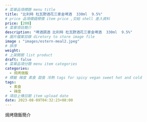 ```yaml
---
# 菜單品項標題 menu title 
title: "比利時 杜瓦野酒花三麥金啤酒  330ml  9.5%"
# price 品項價錢標價 item price ,交給 shell 差入資料
price: [200] 
# 菜單項目簡介 
description: "啤酒調酒 比利時 杜瓦野酒花三麥金啤酒  330ml  9.5%"
# 圖片檔案目錄 diretory to store image file
image : "images/estern-meal2.jpeg"
# 排序
weight: 
# 上架開關 list product 
draft: false
# 菜單品項分類 menu item categories 
categories:
  - 焗烤燉飯
# 標籤 辣度 素食 甜食 冷熱 tags for spicy vegan sweet hot and cold 
tags:
  - 素食
  - 辣度
# 項目上傳日期 item upload date 
date: 2023-08-09T04:32:23+08:00
---
```


焗烤燉飯簡介

